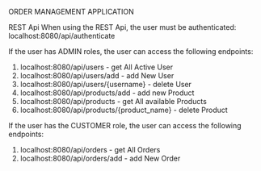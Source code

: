 ORDER MANAGEMENT APPLICATION

REST Api
When using the REST Api, the user must be authenticated: localhost:8080/api/authenticate

If the user has ADMIN roles, the user can access the following endpoints:
1. localhost:8080/api/users  - get All Active User
2. localhost:8080/api/users/add - add New User
3. localhost:8080/api/users/{username} - delete User
4. localhost:8080/api/products/add - add new Product
5. localhost:8080/api/products - get All available Products
6. localhost:8080/api/products/{product_name} - delete Product

If the user has the CUSTOMER role, the user can access the following endpoints:
1. localhost:8080/api/orders - get All Orders
2. localhost:8080/api/orders/add - add New Order